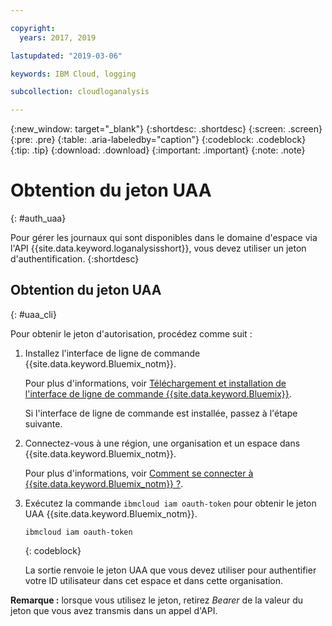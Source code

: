 ```yaml
---

copyright:
  years: 2017, 2019

lastupdated: "2019-03-06"

keywords: IBM Cloud, logging

subcollection: cloudloganalysis

---
```


{:new_window: target="_blank"}
{:shortdesc: .shortdesc}
{:screen: .screen}
{:pre: .pre}
{:table: .aria-labeledby="caption"}
{:codeblock: .codeblock}
{:tip: .tip}
{:download: .download}
{:important: .important}
{:note: .note}


# Obtention du jeton UAA
{: #auth_uaa}

Pour gérer les journaux qui sont disponibles dans le domaine d'espace via l'API {{site.data.keyword.loganalysisshort}}, vous devez utiliser un jeton d'authentification.
{:shortdesc}

		
## Obtention du jeton UAA
{: #uaa_cli}


Pour obtenir le jeton d'autorisation, procédez comme suit :

1. Installez l'interface de ligne de commande {{site.data.keyword.Bluemix_notm}}.

   Pour plus d'informations, voir [Téléchargement et installation de l'interface de ligne de commande {{site.data.keyword.Bluemix}}](/docs/cli/index.html#overview).
   
   Si l'interface de ligne de commande est installée, passez à l'étape suivante.
    
2. Connectez-vous à une région, une organisation et un espace dans {{site.data.keyword.Bluemix_notm}}. 

    Pour plus d'informations, voir [Comment se connecter à {{site.data.keyword.Bluemix_notm}} ?](/docs/services/CloudLogAnalysis/qa/cli_qa.html#login).
	
3. Exécutez la commande `ibmcloud iam oauth-token` pour obtenir le jeton UAA {{site.data.keyword.Bluemix_notm}}.

    ```
	ibmcloud iam oauth-token
	```
	{: codeblock}
	
	La sortie renvoie le jeton UAA que vous devez utiliser pour authentifier votre ID utilisateur dans cet espace et dans cette organisation.
	

**Remarque :** lorsque vous utilisez le jeton, retirez *Bearer* de la valeur du jeton que vous avez transmis dans un appel d'API.
